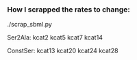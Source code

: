 ### How I scrapped the rates to change:
./scrap_sbml.py

Ser2Ala:
    kcat2
    kcat5
    kcat7
    kcat14

ConstSer:
    kcat13
    kcat20
    kcat24
    kcat28
